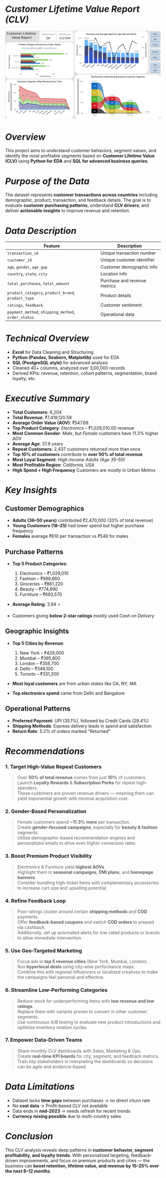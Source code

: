 # ***Customer Lifetime Value Report (CLV)***

![Image](Image.png)


# ***Overview***  
This project aims to understand customer behaviors, segment values, and identify the most profitable segments based on **Customer Lifetime Value (CLV)** using **Python for EDA** and **SQL for advanced business queries**.  


# ***Purpose of the Data***  
The dataset represents **customer transactions across countries** including demographic, product, transaction, and feedback details. The goal is to evaluate **customer purchasing patterns**, understand **CLV drivers**, and deliver **actionable insights** to improve revenue and retention.


# ***Data Description***  

| Feature | Description |
|--------|-------------|
| `transaction_id` | Unique transaction number |
| `customer_id` | Unique customer identifier |
| `age`, `gender`, `age_gap` | Customer demographic info |
| `country`, `state`, `city` | Location info |
| `total_purchases`, `total_amount` | Purchase and revenue metrics |
| `product_category`, `product_brand`, `product_type` | Product details |
| `ratings`, `feedback` | Customer sentiment |
| `payment_method`, `shipping_method`, `order_status` | Operational data |


# ***Technical Overview***  
- **Excel** for Data Cleaning and Structuring
- **Python (Pandas, Seaborn, Matplotlib)** used for EDA  
- **SQL (PostgreSQL style)** for advanced analysis  
- Cleaned 40+ columns, analyzed over 3,00,000 records  
- Derived KPIs: revenue, retention, cohort patterns, segmentation, brand loyalty, etc.


# ***Executive Summary***  

- **Total Customers**: 6,204  
- **Total Revenue**: ₹7,419,120.58  
- **Average Order Value (AOV)**: ₹547.69  
- **Top Product Category**: *Electronics* – ₹1,029,010.00 revenue  
- **Most Common Gender**: *Male*, but *Female* customers have 11.3% higher AOV  
- **Average Age**: 37.9 years  
- **Repeat Customers**: 2,437 customers returned more than once  
- **Top 10% of customers** contribute to **over 50% of total revenue**  
- **Most Loyal Segment**: *High-Income Adults (Age 35–50)*  
- **Most Profitable Region**: *California, USA*  
- **High Spend + High Frequency** Customers are mostly in *Urban Metros*



# ***Key Insights***  

## Customer Demographics  
- **Adults (36–50 years)** contributed ₹2,470,000 (33% of total revenue)  
- **Young Customers (18–25)** had lower spend but higher purchase frequency  
- **Females** average ₹610 per transaction vs ₹548 for males  

## Purchase Patterns  
- **Top 5 Product Categories**:  
  1. Electronics – ₹1,029,010  
  2. Fashion – ₹988,660  
  3. Groceries – ₹861,220  
  4. Beauty – ₹774,890  
  5. Furniture – ₹693,570  

- **Average Rating**: 3.94 ⭐  
- Customers giving **below 2-star ratings** mostly used *Cash on Delivery*

## Geographic Insights  
- **Top 5 Cities by Revenue**:  
  1. New York – ₹429,000  
  2. Mumbai – ₹395,800  
  3. London – ₹358,700  
  4. Delhi – ₹346,100  
  5. Toronto – ₹331,200  

- **Most loyal customers** are from *urban states* like CA, NY, MA  
- **Top electronics spend** came from Delhi and Bangalore

## Operational Patterns  
- **Preferred Payment**: UPI (35.1%), followed by Credit Cards (29.4%)  
- **Shipping Methods**: Express delivery leads in spend and satisfaction  
- **Return Rate**: 5.2% of orders marked "Returned"



# ***Recommendations***

### 1. **Target High-Value Repeat Customers**  
> Over **50% of total revenue** comes from just **10%** of customers.  
> Launch **Loyalty Rewards** & **Subscription Perks** for repeat high-spenders.  
> These customers are proven revenue drivers — retaining them can yield exponential growth with minimal acquisition cost.


### 2. **Gender-Based Personalization**  
> Female customers spend **~11.3% more** per transaction.  
> Create **gender-focused campaigns**, especially for **beauty & fashion** segments.  
> Utilize demographic-based recommendation engines and personalized emails to drive even higher conversion rates.


### 3. **Boost Premium Product Visibility**  
> Electronics & Furniture yield **highest AOVs**.  
> Highlight them in **seasonal campaigns**, **EMI plans**, and **homepage banners**.  
> Consider bundling high-ticket items with complementary accessories to increase cart size and upselling potential.


### 4. **Refine Feedback Loop**  
> Poor ratings cluster around certain **shipping methods** and **COD** payments.  
> Offer **feedback-based coupons** and switch **COD orders** to prepaid via cashback.  
> Additionally, set up automated alerts for low-rated products or brands to allow immediate intervention.


### 5. **Use Geo-Targeted Marketing**  
> Focus ads in **top 5 revenue cities** (New York, Mumbai, London).  
> Run **hyperlocal deals** using city-wise performance maps.  
> Combine this with regional influencers or localized creatives to make the campaigns feel personal and effective.


### 6. **Streamline Low-Performing Categories**  
> Reduce stock for underperforming items with **low revenue and low ratings**.  
> Replace them with variants proven to convert in other customer segments.  
> Use continuous A/B testing to evaluate new product introductions and optimize inventory rotation cycles.


### 7. **Empower Data-Driven Teams**  
> Share monthly CLV dashboards with Sales, Marketing & Ops.  
> Create **real-time KPI boards** for city, segment, and feedback metrics.  
> Train key stakeholders in interpreting the dashboards so decisions can be agile and evidence-based.


# ***Data Limitations***  

- Dataset lacks **time gaps** between purchases → no direct churn rate  
- No **cost data** → Profit-based CLV not available  
- Data ends in **mid-2023** → needs refresh for recent trends  
- **Currency mixing possible** due to multi-country sales


# ***Conclusion***  

This CLV analysis reveals deep patterns in **customer behavior, segment profitability, and loyalty trends**. With personalized targeting, feedback-driven improvements, and focus on premium products and cities — the business can **boost retention, lifetime value, and revenue by 15–25% over the next 6–12 months**.



